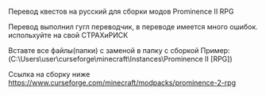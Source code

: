 Перевод квестов на русский для сборки модов Prominence II RPG

Перевод выполнил гугл переводчик, в переводе имеется много ошибок. испольхуйте на свой СТРАХиРИСК

Вставте все файлы(папки) с заменой в папку с сборкой Пример: (C:\Users\user\curseforge\minecraft\Instances\Prominence II [RPG]\)


Ссылка на сборку ниже
https://www.curseforge.com/minecraft/modpacks/prominence-2-rpg

